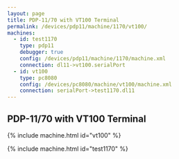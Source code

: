 ```yaml
---
layout: page
title: PDP-11/70 with VT100 Terminal
permalink: /devices/pdp11/machine/1170/vt100/
machines:
  - id: test1170
    type: pdp11
    debugger: true
    config: /devices/pdp11/machine/1170/machine.xml
    connection: dl11->vt100.serialPort
  - id: vt100
    type: pc8080
    config: /devices/pc8080/machine/vt100/machine.xml
    connection: serialPort->test1170.dl11
---
```


PDP-11/70 with VT100 Terminal
------------------------------------------

{% include machine.html id="vt100" %}

{% include machine.html id="test1170" %}
